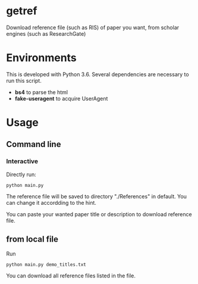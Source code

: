 # getref
Download reference file (such as RIS) of paper you want, from scholar engines (such as ResearchGate)

# Environments
This is developed with Python 3.6.
Several dependencies are necessary to run this script.
* **bs4** to parse the html
* **fake-useragent** to acquire UserAgent

# Usage

## Command line

### Interactive

Directly run:
```shell
python main.py
```

The reference file will be saved to directory "./References" in default. You can change it accordding to the hint.

You can paste your wanted paper title or description to download reference file.

## from local file

Run
```shell
python main.py demo_titles.txt
```

You can download all reference files listed in the file.
